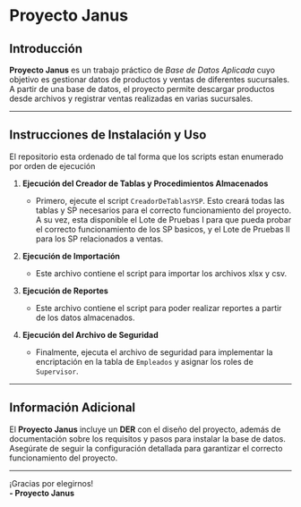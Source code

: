# Proyecto Janus

## Introducción

**Proyecto Janus** es un trabajo práctico de *Base de Datos Aplicada* cuyo objetivo es gestionar datos de productos y ventas de diferentes sucursales. A partir de una base de datos, el proyecto permite descargar productos desde archivos y registrar ventas realizadas en varias sucursales.

---

## Instrucciones de Instalación y Uso

El repositorio esta ordenado de tal forma que los scripts estan enumerado por orden de ejecución

1. **Ejecución del Creador de Tablas y Procedimientos Almacenados**
   - Primero, ejecute el script `CreadorDeTablasYSP`. Esto creará todas las tablas y SP necesarios para el correcto funcionamiento del proyecto. A su vez, esta disponible el Lote de Pruebas I para que pueda probar el correcto funcionamiento de los SP basicos, y el Lote de Pruebas II para los SP relacionados a ventas.

2. **Ejecución de Importación**
   - Este archivo contiene el script para importar los archivos xlsx y csv.

3. **Ejecución de Reportes**
   - Este archivo contiene el script para poder realizar reportes a partir de los datos almacenados.

4. **Ejecución del Archivo de Seguridad**
   - Finalmente, ejecuta el archivo de seguridad para implementar la encriptación en la tabla de `Empleados` y asignar los roles de `Supervisor`.

---

## Información Adicional

El **Proyecto Janus** incluye un **DER** con el diseño del proyecto, además de documentación sobre los requisitos y pasos para instalar la base de datos. Asegúrate de seguir la configuración detallada para garantizar el correcto funcionamiento del proyecto.

---

¡Gracias por elegirnos!  
**- Proyecto Janus**
